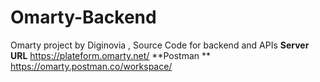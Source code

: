 # Omarty-Backend
Omarty project by Diginovia , Source Code for backend and APIs
**Server URL**
https://plateform.omarty.net/
**Postman **
https://omarty.postman.co/workspace/

